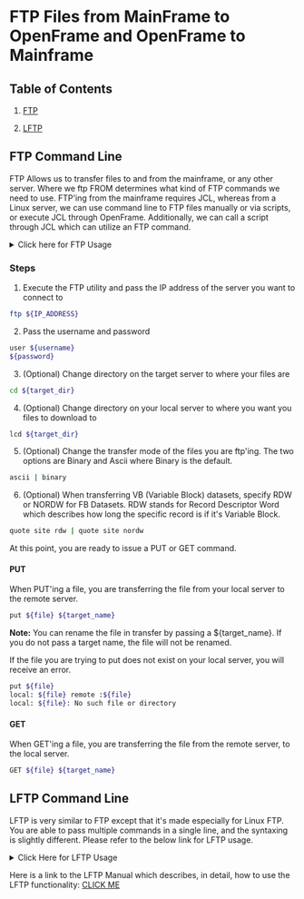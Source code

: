 # FTP Files from MainFrame to OpenFrame and OpenFrame to Mainframe

## Table of Contents

1. [FTP](#ftp-command-line)

2. [LFTP](#lftp-command-line)

## FTP Command Line

FTP Allows us to transfer files to and from the mainframe, or any other server. Where we ftp FROM determines what kind of FTP commands we need to use. FTP'ing from the mainframe requires JCL, whereas from a Linux server, we can use command line to FTP files manually or via scripts, or execute JCL through OpenFrame. Additionally, we can call a script through JCL which can utilize an FTP command.

<details>
	<summary>
		Click here for FTP Usage
	</summary>
	[mkoziel@ofdemo ~]$ ftp -h

	Usage: { ftp | pftp } [-Apinegvtd] [hostname]
	   -A: enable active mode
	   -p: enable passive mode (default for ftp and pftp)
	   -i: turn off prompting during mget
	   -n: inhibit auto-login
	   -e: disable readline support, if present
	   -g: disable filename globbing
	   -m: don't force data channel interface to the same as control channel
	   -v: verbose mode
	   -t: enable packet tracing [nonfunctional]
	   -d: enable debugging
</details>

### Steps

1. Execute the FTP utility and pass the IP address of the server you want to connect to

```bash
ftp ${IP_ADDRESS}
```

2. Pass the username and password
```bash
user ${username}
${password}
```

3. (Optional) Change directory on the target server to where your files are

```bash
cd ${target_dir}
```

4. (Optional) Change directory on your local server to where you want you files to download to

```bash
lcd ${target_dir}
```

5. (Optional) Change the transfer mode of the files you are ftp'ing. The two options are Binary and Ascii where Binary is the default.

```bash
ascii | binary
```

6. (Optional) When transferring VB (Variable Block) datasets, specify RDW or NORDW for FB Datasets. RDW stands for Record Descriptor Word which describes how long the specific record is if it's Variable Block.

```bash
quote site rdw | quote site nordw
```

At this point, you are ready to issue a PUT or GET command.

#### PUT

When PUT'ing a file, you are transferring the file from your local server to the remote server. 

```bash
put ${file} ${target_name}
```

**Note:** You can rename the file in transfer by passing a ${target_name}. If you do not pass a target name, the file will not be renamed.

If the file you are trying to put does not exist on your local server, you will receive an error.

```bash
put ${file}
local: ${file} remote :${file}
local: ${file}: No such file or directory
```

#### GET

When GET'ing a file, you are transferring the file from the remote server, to the local server. 

```bash
GET ${file} ${target_name}
```

## LFTP Command Line

LFTP is very similar to FTP except that it's made especially for Linux FTP. You are able to pass multiple commands in a single line, and the syntaxing is slightly different. Please refer to the below link for LFTP usage.

<details>
	<summary>
		Click Here for LFTP Usage
	</summary>
	[mkoziel@ofdemo ~]$ ftp -h

	Usage: { ftp | pftp } [-Apinegvtd] [hostname]
	   -A: enable active mode
	   -p: enable passive mode (default for ftp and pftp)
	   -i: turn off prompting during mget
	   -n: inhibit auto-login
	   -e: disable readline support, if present
	   -g: disable filename globbing
	   -m: don't force data channel interface to the same as control channel
	   -v: verbose mode
	   -t: enable packet tracing [nonfunctional]
	   -d: enable debugging
</details>

Here is a link to the LFTP Manual which describes, in detail, how to use the LFTP functionality:
	[CLICK ME](https://lftp.yar.ru/lftp-man.html)

